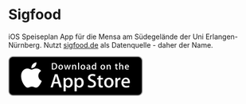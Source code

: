 # Sigfood

iOS Speiseplan App für die Mensa am Südegelände der Uni Erlangen-Nürnberg. Nutzt [sigfood.de](https://sigfood.de) als Datenquelle - daher der Name. 

[![available on the App Store](https://github.com/systemheld/sigfood/raw/master/App_Store_Badge.svg)](https://itunes.apple.com/de/app/sigfood.de-speiseplan-sudmensa/id1063704585?mt=8)